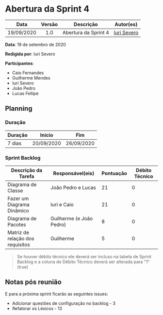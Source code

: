 # Abertura da Sprint 4

|    Data    | Versão |         Descrição         |           Autor(es)           |
| :--------: | :----: | :-----------------------: | :---------------------------: |
| 19/09/2020 |  1.0   | Abertura da Sprint 4 | [Iuri Severo](https://github.com/iurisevero) |

**Data**: 19 de setembro de 2020

**Redigida por**: Iuri Severo

**Participantes**:
* Caio Fernandes
* Guilherme Mendes
* Iuri Severo
* João Pedro
* Lucas Fellipe

## Planning

### Duração

| Duração |   Início   |     Fim    |
| ------- | ---------- | ---------- |
| 7 dias  | 20/09/2020 | 26/09/2020 |

### Sprint Backlog

| Descrição da Tarefa | Responsável(eis) | Pontuação | Débito Técnico |
| ------------------- | ---------------- | --------- | -------------- |
| Diagrama de Classe | João Pedro e Lucas | 21 | 0 |
| Fazer um Diagrama Dinâmico | Iuri e Caio | 21 | 0 |
| Diagrama de Pacotes | Guilherme (e João Pedro) | 8 | 0 |
| Matriz de relação dos requisitos | Guilherme | 5 | 0 |

> Se houver débito técnico ele deverá ser incluso na tabela de Sprint Backlog e a coluna de Débito Técnico deverá ser alterada para "1" (true)

## Notas pós reunião
E para a próxima sprint ficarão as seguintes issues:
* Adicionar questões de configuração no backlog - 3
* Refatorar os Léxicos - 13